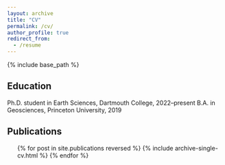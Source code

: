 ```yaml
---
layout: archive
title: "CV"
permalink: /cv/
author_profile: true
redirect_from:
  - /resume
---
```


{% include base_path %}

Education
------
Ph.D. student in Earth Sciences, Dartmouth College, 2022–present 
B.A. in Geosciences, Princeton University, 2019

Publications
------
  <ol>
  {% for post in site.publications reversed %}
    {% include archive-single-cv.html %}
  {% endfor %}
  </ol>
  
<!-- Talks
------
  <ul>{% for post in site.talks reversed %}
    {% include archive-single-talk-cv.html  %}
  {% endfor %}</ul>
  
Teaching
------
  <ul>{% for post in site.teaching reversed %}
    {% include archive-single-cv.html %}
  {% endfor %}</ul> -->
